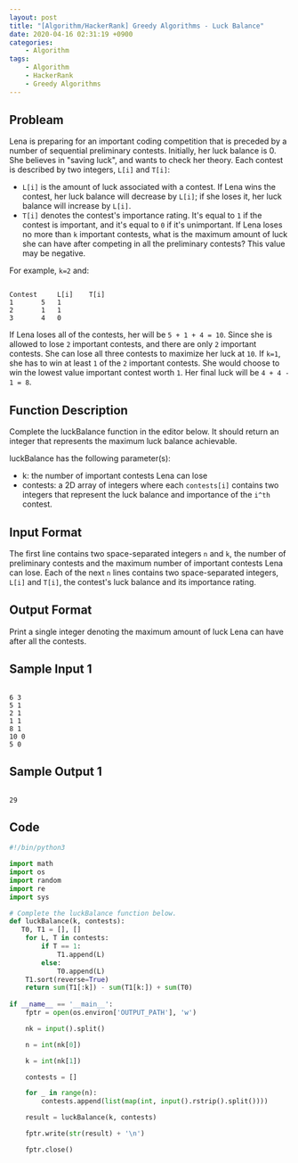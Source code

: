 ```yaml
---
layout: post
title: "[Algorithm/HackerRank] Greedy Algorithms - Luck Balance"
date: 2020-04-16 02:31:19 +0900
categories: 
    - Algorithm
tags:
    - Algorithm
    - HackerRank
    - Greedy Algorithms
---
```


<!-- more -->


## Probleam
Lena is preparing for an important coding competition that is preceded by a number of sequential preliminary contests. Initially, her luck balance is 0. She believes in "saving luck", and wants to check her theory. Each contest is described by two integers, `L[i]` and `T[i]`:

- `L[i]` is the amount of luck associated with a contest. If Lena wins the contest, her luck balance will decrease by `L[i]`; if she loses it, her luck balance will increase by `L[i]`.
- `T[i]` denotes the contest's importance rating. It's equal to `1` if the contest is important, and it's equal to `0` if it's unimportant.
If Lena loses no more than `k` important contests, what is the maximum amount of luck she can have after competing in all the preliminary contests? This value may be negative.

For example, `k=2` and:
```

Contest		L[i]	T[i]
1		5	1
2		1	1
3		4	0
```

If Lena loses all of the contests, her will be `5 + 1 + 4 = 10`. Since she is allowed to lose `2` important contests, and there are only `2` important contests. She can lose all three contests to maximize her luck at `10`. If `k=1`, she has to win at least `1` of the `2` important contests. She would choose to win the lowest value important contest worth `1`. Her final luck will be `4 + 4 - 1 = 8`.

## Function Description
Complete the luckBalance function in the editor below. It should return an integer that represents the maximum luck balance achievable.

luckBalance has the following parameter(s):
- k: the number of important contests Lena can lose
- contests: a 2D array of integers where each `contests[i]` contains two integers that represent the luck balance and importance of the `i^th` contest.

## Input Format
The first line contains two space-separated integers `n` and `k`, the number of preliminary contests and the maximum number of important contests Lena can lose.
Each of the next `n` lines contains two space-separated integers, `L[i]` and `T[i]`, the contest's luck balance and its importance rating.

## Output Format
Print a single integer denoting the maximum amount of luck Lena can have after all the contests.

## Sample Input 1
```

6 3
5 1
2 1
1 1
8 1
10 0
5 0
```


## Sample Output 1
```

29
```


## Code

```python
#!/bin/python3

import math
import os
import random
import re
import sys

# Complete the luckBalance function below.
def luckBalance(k, contests):
   T0, T1 = [], []
    for L, T in contests:
        if T == 1:
            T1.append(L)
        else:
            T0.append(L)
    T1.sort(reverse=True)
    return sum(T1[:k]) - sum(T1[k:]) + sum(T0)
	
if __name__ == '__main__':
    fptr = open(os.environ['OUTPUT_PATH'], 'w')

    nk = input().split()

    n = int(nk[0])

    k = int(nk[1])

    contests = []

    for _ in range(n):
        contests.append(list(map(int, input().rstrip().split())))

    result = luckBalance(k, contests)

    fptr.write(str(result) + '\n')

    fptr.close()
```

